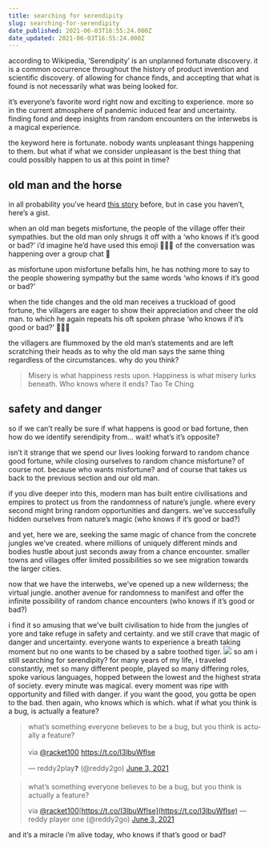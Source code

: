 ```yaml
---
title: searching for serendipity
slug: searching-for-serendipity
date_published: 2021-06-03T16:55:24.000Z
date_updated: 2021-06-03T16:55:24.000Z
---
```


according to Wikipedia, ‘Serendipity’ is an unplanned fortunate discovery. it is a common occurrence throughout the history of product invention and scientific discovery. of allowing for chance finds, and accepting that what is found is not necessarily what was being looked for.

it’s everyone’s favorite word right now and exciting to experience. more so in the current atmosphere of pandemic induced fear and uncertainty. finding fond and deep insights from random encounters on the interwebs is a magical experience.

the keyword here is fortunate. nobody wants unpleasant things happening to them. but what if what we consider unpleasant is the best thing that could possibly happen to us at this point in time?

## old man and the horse

in all probability you’ve heard [this story](https://en.wikipedia.org/wiki/The_old_man_lost_his_horse) before, but in case you haven’t, here’s a gist.

when an old man begets misfortune, the people of the village offer their sympathies. but the old man only shrugs it off with a ‘who knows if it’s good or bad?’ i’d imagine he’d have used this emoji 🤷🏻‍♂️ of the conversation was happening over a group chat 💬

as misfortune upon misfortune befalls him, he has nothing more to say to the people showering sympathy but the same words ‘who knows if it’s good or bad?’

when the tide changes and the old man receives a truckload of good fortune, the villagers are eager to show their appreciation and cheer the old man. to which he again repeats his oft spoken phrase ‘who knows if it’s good or bad?’ 🤷🏻‍♂️

the villagers are flummoxed by the old man’s statements and are left scratching their heads as to why the old man says the same thing regardless of the circumstances. why do you think?

> Misery is what happiness rests upon. Happiness is what misery lurks beneath. Who knows where it ends?
> Tao Te Ching

## safety and danger

so if we can’t really be sure if what happens is good or bad fortune, then how do we identify serendipity from… wait! what’s it’s opposite?

isn’t it strange that we spend our lives looking forward to random chance good fortune, while closing ourselves to random chance misfortune? of course not. because who wants misfortune? and of course that takes us back to the previous section and our old man.

if you dive deeper into this, modern man has built entire civilisations and empires to protect us from the randomness of nature’s jungle. where every second might bring random opportunities and dangers. we’ve successfully hidden ourselves from nature’s magic (who knows if it’s good or bad?)

and yet, here we are, seeking the same magic of chance from the concrete jungles we’ve created. where millions of uniquely different minds and bodies hustle about just seconds away from a chance encounter. smaller towns and villages offer limited possibilities so we see migration towards the larger cities.

now that we have the interwebs, we’ve opened up a new wilderness; the virtual jungle. another avenue for randomness to manifest and offer the infinite possibility of random chance encounters (who knows if it’s good or bad?)

i find it so amusing that we’ve built civilisation to hide from the jungles of yore and take refuge in safety and certainty. and we still crave that magic of danger and uncertainty. everyone wants to experience a breath taking moment but no one wants to be chased by a sabre toothed tiger.
![](https://images.unsplash.com/photo-1542995719-e5c11316a88e?crop=entropy&amp;cs=tinysrgb&amp;fit=max&amp;fm=jpg&amp;ixid=MnwxNDIyNzR8MHwxfHNlYXJjaHwxNnx8Y2hhbmNlfGVufDB8fHx8MTYyMjczODA2Nw&amp;ixlib=rb-1.2.1&amp;q=80&amp;w=1080)
so am i still searching for serendipity? for many years of my life, i traveled constantly, met so many different people, played so many differing roles, spoke various languages, hopped between the lowest and the highest strata of society. every minute was magical. every moment was ripe with opportunity and filled with danger. if you want the good, you gotta be open to the bad. then again, who knows which is which. what if what you think is a bug, is actually a feature?

<blockquote class="twitter-tweet" data-theme="dark"><p lang="en" dir="ltr">what’s something everyone believes to be a bug, but you think is actually a feature? <br><br>via <a href="https://twitter.com/racket100?ref_src=twsrc%5Etfw">@racket100</a> <a href="https://t.co/I3lbuWfIse">https://t.co/I3lbuWfIse</a></p>&mdash; reddy2play❓ (@reddy2go) <a href="https://twitter.com/reddy2go/status/1400314131740192768?ref_src=twsrc%5Etfw">June 3, 2021</a></blockquote> <script async src="https://platform.twitter.com/widgets.js" charset="utf-8"></script>

> what’s something everyone believes to be a bug, but you think is actually a feature? 
> 
> via [@racket100](https://twitter.com/racket100?ref_src=twsrc%5Etfw)[https://t.co/I3lbuWfIse](https://t.co/I3lbuWfIse)
> &mdash; reddy player one (@reddy2go) [June 3, 2021](https://twitter.com/reddy2go/status/1400314131740192768?ref_src=twsrc%5Etfw)

and it’s a miracle i’m alive today, who knows if that’s good or bad?  
